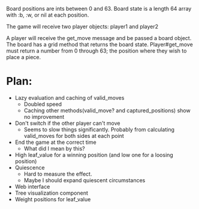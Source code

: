 Board positions are ints between 0 and 63.
Board state is a length 64 array with :b, :w, or nil at each position.

The game will receive two player objects: player1 and player2

A player will receive the get_move message and be passed a board object.
The board has a grid method that returns the board state.
Player#get_move must return a number from 0 through 63; the position where they wish to place a piece.

# Plan:

* Lazy evaluation and caching of valid_moves
  * Doubled speed
  * Caching other methods(valid_move? and captured_positions) show no improvement
* Don't switch if the other player can't move
  * Seems to slow things significantly. Probably from calculating valid_moves for both sides at each point
* End the game at the correct time
  * What did I mean by this?
* High leaf_value for a winning position (and low one for a loosing position)
* Quiescence
  * Hard to measure the effect.
  * Maybe I should expand quiescent circumstances
* Web interface
* Tree visualization component
* Weight positions for leaf_value
